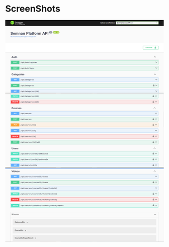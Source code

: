# ScreenShots
![Screenshot of a comment on a GitHub issue showing an image, added in the Markdown, of an Octocat smiling and raising a tentacle.](/src/SemnanCourse.API/wwwroot/ScreenShots/1.PNG)
![Screenshot of a comment on a GitHub issue showing an image, added in the Markdown, of an Octocat smiling and raising a tentacle.](/src/SemnanCourse.API/wwwroot/ScreenShots/2.PNG)
![Screenshot of a comment on a GitHub issue showing an image, added in the Markdown, of an Octocat smiling and raising a tentacle.](/src/SemnanCourse.API/wwwroot/ScreenShots/3.PNG)
